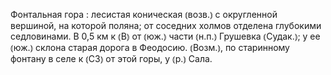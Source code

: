 ---
---

Фонтальная гора
: лесистая коническая ⦅возв.⦆ с округленной вершиной, на которой поляна; от соседних холмов отделена глубокими седловинами. В 0,5 км к ⦅В⦆ от ⦅юж.⦆ части ⦅н.п.⦆ Грушевка ⦅Судак.⦆; у ее ⦅юж.⦆ склона старая дорога в Феодосию. ⦅Возм.⦆, по старинному фонтану в селе к ⦅СЗ⦆ от этой горы, у ⦅р.⦆ Сала.
